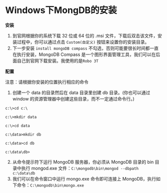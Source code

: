 # Windows下MongDB的安装

**安装**
1. 到官网根据你的系统下载 32 位或 64 位的 .msi 文件，下载后双击该文件，安装过程中，你可以通过点击 `Custom(自定义)` 按钮来设置你的安装目录。
2. 下一步安装 `install mongoDB compass` 不勾选，否则可能要很长时间都一直在执行安装，MongoDB Compass 是一个图形界面管理工具，我们可以在后面自己到官网下载安装。我使用的是`Robo 3T`

**配置**

注意：请根据你安装的位置执行相应的命令

1. 创建一个 data 的目录然后在 data 目录里创建 db 目录。(你也可以通过 window 的资源管理器中创建这些目录，而不一定通过命令行。)
```
c:\>cd c:\

c:\>mkdir data

c:\>cd data

c:\data>mkdir db

c:\data>cd db

c:\data\db>
```

2. 从命令提示符下运行 MongoDB 服务器，你必须从 MongoDB 目录的 bin 目录中执行 mongod.exe 文件：`C:\mongodb\bin\mongod --dbpath c:\data\db`
3. 我们可以在命令窗口中运行 mongo.exe 命令即可连接上 MongoDB，执行如下命令：`C:\mongodb\bin\mongo.exe`
